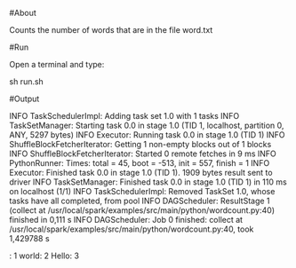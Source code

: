 #About

Counts the number of words that are in the file word.txt

#Run

Open a terminal and type:

sh run.sh


#Output

INFO TaskSchedulerImpl: Adding task set 1.0 with 1 tasks
INFO TaskSetManager: Starting task 0.0 in stage 1.0 (TID 1, localhost, partition 0, ANY, 5297 bytes)
INFO Executor: Running task 0.0 in stage 1.0 (TID 1)
INFO ShuffleBlockFetcherIterator: Getting 1 non-empty blocks out of 1 blocks
INFO ShuffleBlockFetcherIterator: Started 0 remote fetches in 9 ms
INFO PythonRunner: Times: total = 45, boot = -513, init = 557, finish = 1
INFO Executor: Finished task 0.0 in stage 1.0 (TID 1). 1909 bytes result sent to driver
INFO TaskSetManager: Finished task 0.0 in stage 1.0 (TID 1) in 110 ms on localhost (1/1)
INFO TaskSchedulerImpl: Removed TaskSet 1.0, whose tasks have all completed, from pool 
INFO DAGScheduler: ResultStage 1 (collect at /usr/local/spark/examples/src/main/python/wordcount.py:40) finished in 0,111 s
INFO DAGScheduler: Job 0 finished: collect at /usr/local/spark/examples/src/main/python/wordcount.py:40, took 1,429788 s

: 1
world: 2
Hello: 3

